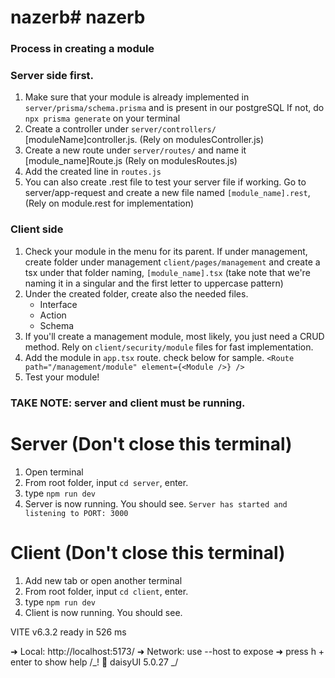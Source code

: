 # nazerb# nazerb

### Process in creating a module

### Server side first.

1. Make sure that your module is already implemented in `server/prisma/schema.prisma` and is present in our postgreSQL
   If not, do `npx prisma generate` on your terminal
2. Create a controller under `server/controllers/` [moduleName]controller.js. (Rely on modulesController.js)
3. Create a new route under `server/routes/` and name it [module_name]Route.js (Rely on modulesRoutes.js)
4. Add the created line in `routes.js`
5. You can also create .rest file to test your server file if working.
   Go to server/app-request and create a new file named `[module_name].rest`, (Rely on module.rest for implementation)

### Client side

1. Check your module in the menu for its parent. If under management, create folder under management `client/pages/management` and create a tsx under that folder naming, `[module_name].tsx` (take note that we're naming it in a singular and the first letter to uppercase pattern)
2. Under the created folder, create also the needed files.
   - Interface
   - Action
   - Schema
3. If you'll create a management module, most likely, you just need a CRUD method. Rely on `client/security/module` files for fast implementation.
4. Add the module in `app.tsx` route. check below for sample.
   `<Route path="/management/module" element={<Module />} />`
5. Test your module!

### TAKE NOTE: server and client must be running.

# Server (Don't close this terminal)

1.  Open terminal
2.  From root folder, input `cd server`, enter.
3.  type `npm run dev`
4.  Server is now running. You should see.
    `Server has started and listening to PORT: 3000`

# Client (Don't close this terminal)

1. Add new tab or open another terminal
2. From root folder, input `cd client`, enter.
3. type `npm run dev`
4. Client is now running. You should see.

VITE v6.3.2 ready in 526 ms

➜ Local: http://localhost:5173/
➜ Network: use --host to expose
➜ press h + enter to show help
/_! 🌼 daisyUI 5.0.27 _/
